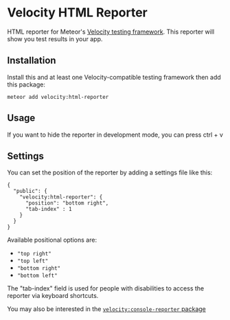 Velocity HTML Reporter
======================
HTML reporter for Meteor's [Velocity testing framework](https://velocity.meteor.com). This reporter
will show you test results in your app.

## Installation
Install this and at least one Velocity-compatible testing framework then add this package:

`meteor add velocity:html-reporter`

## Usage
If you want to hide the reporter in development mode, you can press
ctrl + v

## Settings
You can set the position of the reporter by adding a settings file like this:

```
{
  "public": {
    "velocity:html-reporter": {
      "position": "bottom right",
      "tab-index" : 1
    }
  }
}
```

Available positional options are:
* `"top right"`
* `"top left"`
* `"bottom right"`
* `"bottom left"`

The "tab-index" field is used for people with disabilities to access the reporter via keyboard
shortcuts.


You may also be interested in the [`velocity:console-reporter` package](https://github.com/meteor-velocity/console-reporter/)